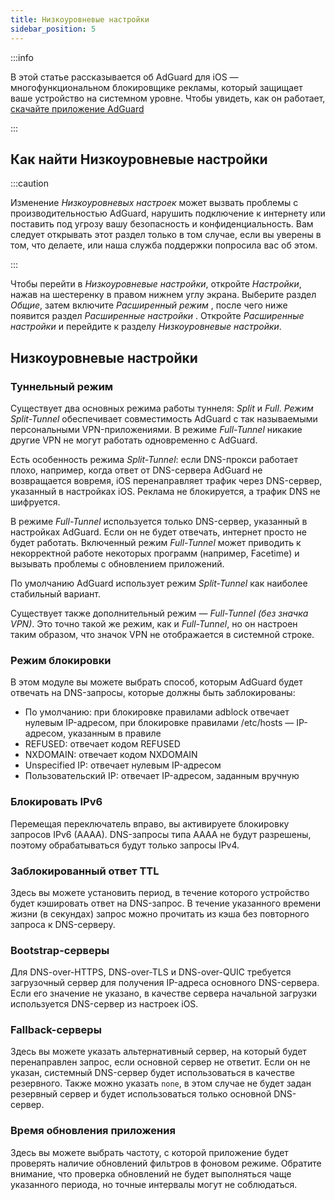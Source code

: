 ```yaml
---
title: Низкоуровневые настройки
sidebar_position: 5
---
```


:::info

В этой статье рассказывается об AdGuard для iOS — многофункциональном блокировщике рекламы, который защищает ваше устройство на системном уровне. Чтобы увидеть, как он работает, [скачайте приложение AdGuard](https://agrd.io/download-kb-adblock)

:::

## Как найти Низкоуровневые настройки

:::caution

Изменение *Низкоуровневых настроек* может вызвать проблемы с производительностью AdGuard, нарушить подключение к интернету или поставить под угрозу вашу безопасность и конфиденциальность. Вам следует открывать этот раздел только в том случае, если вы уверены в том, что делаете, или наша служба поддержки попросила вас об этом.

:::

Чтобы перейти в *Низкоуровневые настройки*, откройте  *Настройки*, нажав на шестеренку в правом нижнем углу экрана. Выберите раздел *Общие*, затем включите *Расширенный режим* , после чего ниже появится раздел *Расширенные настройки* . Откройте *Расширенные настройки* и перейдите к разделу *Низкоуровневые настройки*.

## Низкоуровневые настройки

### Туннельный режим

Существует два основных режима работы туннеля: *Split* и *Full*. *Режим Split-Tunnel* обеспечивает совместимость AdGuard c так называемыми персональными VPN-приложениями. В режиме *Full-Tunnel* никакие другие VPN не могут работать одновременно с AdGuard.

Есть особенность режима *Split-Tunnel*: если DNS-прокси работает плохо, например, когда ответ от DNS-сервера AdGuard не возвращается вовремя, iOS перенаправляет трафик через DNS-сервер, указанный в настройках iOS. Реклама не блокируется, а трафик DNS не шифруется.

В режиме *Full-Tunnel* используется только DNS-сервер, указанный в настройках AdGuard. Если он не будет отвечать, интернет просто не будет работать. Включенный режим *Full-Tunnel* может приводить к некорректной работе некоторых программ (например, Facetime) и вызывать проблемы с обновлением приложений.

По умолчанию AdGuard использует режим *Split-Tunnel* как наиболее стабильный вариант.

Существует также дополнительный режим — *Full-Tunnel (без значка VPN)*. Это точно такой же режим, как и *Full-Tunnel*, но он настроен таким образом, что значок VPN не отображается в системной строке.

### Режим блокировки

В этом модуле вы можете выбрать способ, которым AdGuard будет отвечать на DNS-запросы, которые должны быть заблокированы:

- По умолчанию: при блокировке правилами adblock отвечает нулевым IP-адресом, при блокировке правилами /etc/hosts — IP-адресом, указанным в правиле
- REFUSED: отвечает кодом REFUSED
- NXDOMAIN: отвечает кодом NXDOMAIN
- Unspecified IP: отвечает нулевым IP-адресом
- Пользовательский IP: отвечает IP-адресом, заданным вручную

### Блокировать IPv6

Перемещая переключатель вправо, вы активируете блокировку запросов IPv6 (AAAA). DNS-запросы типа AAAA не будут разрешены, поэтому обрабатываться будут только запросы IPv4.

### Заблокированный ответ TTL

Здесь вы можете установить период, в течение которого устройство будет кэшировать ответ на DNS-запрос. В течение указанного времени жизни (в секундах) запрос можно прочитать из кэша без повторного запроса к DNS-серверу.

### Bootstrap-серверы

Для DNS-over-HTTPS, DNS-over-TLS и DNS-over-QUIC требуется загрузочный сервер для получения IP-адреса основного DNS-сервера. Если его значение не указано, в качестве сервера начальной загрузки используется DNS-сервер из настроек iOS.

### Fallback-серверы

Здесь вы можете указать альтернативный сервер, на который будет перенаправлен запрос, если основной сервер не ответит. Если он не указан, системный DNS-сервер будет использоваться в качестве резервного. Также можно указать `none`, в этом случае не будет задан резервный сервер и будет использоваться только основной DNS-сервер.

### Время обновления приложения

Здесь вы можете выбрать частоту, с которой приложение будет проверять наличие обновлений фильтров в фоновом режиме. Обратите внимание, что проверка обновлений не будет выполняться чаще указанного периода, но точные интервалы могут не соблюдаться.
